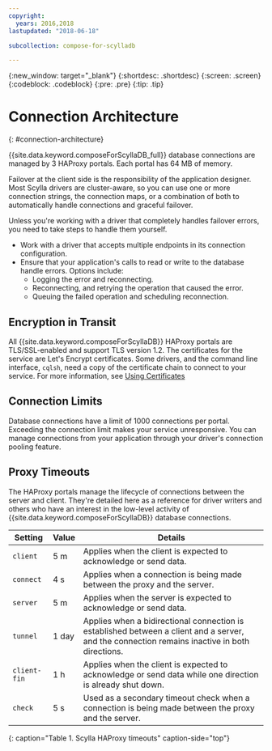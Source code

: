 ```yaml
---
copyright:
  years: 2016,2018
lastupdated: "2018-06-18"

subcollection: compose-for-scylladb

---
```


{:new_window: target="_blank"}
{:shortdesc: .shortdesc}
{:screen: .screen}
{:codeblock: .codeblock}
{:pre: .pre}
{:tip: .tip}

# Connection Architecture
{: #connection-architecture}

{{site.data.keyword.composeForScyllaDB_full}} database connections are managed by 3 HAProxy portals. Each portal has 64 MB of memory.

Failover at the client side is the responsibility of the application designer. Most Scylla drivers are cluster-aware, so you can use one or more connection strings, the connection maps, or a combination of both to automatically handle connections and graceful failover.

Unless you're working with a driver that completely handles failover errors, you need to take steps to handle them yourself.

* Work with a driver that accepts multiple endpoints in its connection configuration.
* Ensure that your application's calls to read or write to the database handle errors. Options include:
  + Logging the error and reconnecting.
  + Reconnecting, and retrying the operation that caused the error.
  + Queuing the failed operation and scheduling reconnection.

## Encryption in Transit

All {{site.data.keyword.composeForScyllaDB}} HAProxy portals are TLS/SSL-enabled and support TLS version 1.2. The certificates for the service are Let's Encrypt certificates. Some drivers, and the command line interface, `cqlsh`, need a copy of the certificate chain to connect to your service. For more information, see [Using Certificates](/docs/services/ComposeForScyllaDB?topic=compose-for-scylladb-scylla-certificates)

## Connection Limits

Database connections have a limit of 1000 connections per portal. Exceeding the connection limit makes your service unresponsive. You can manage connections from your application through your driver's connection pooling feature.

## Proxy Timeouts

The HAProxy portals manage the lifecycle of connections between the server and client. They're detailed here as a reference for driver writers and others who have an interest in the low-level activity of {{site.data.keyword.composeForScyllaDB}} database connections.

Setting | Value | Details
----------|-----------|-----------
`client` | 5 m | Applies when the client is expected to acknowledge or send data.
`connect` | 4 s | Applies when a connection is being made between the proxy and the server.
`server` | 5 m | Applies when the server is expected to acknowledge or send data.
`tunnel` | 1 day | Applies when a bidirectional connection is established between a client and a server, and the connection remains inactive in both directions.
`client-fin` | 1 h | Applies when the client is expected to acknowledge or send data while one direction is already shut down.
`check` | 5 s | Used as a secondary timeout check when a connection is being made between the proxy and the server.

{: caption="Table 1. Scylla HAProxy timeouts" caption-side="top"}
